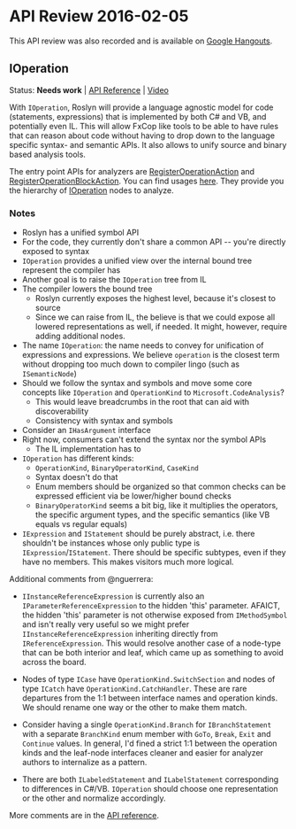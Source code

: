 # API Review 2016-02-05

This API review was also recorded and is available on [Google Hangouts](https://plus.google.com/events/cq30ha00iliq8p65100q664em40).

## IOperation

Status: **Needs work** |
[API Reference](IOperation.md) |
[Video](https://plus.google.com/events/cq30ha00iliq8p65100q664em40)

With `IOperation`, Roslyn will provide a language agnostic model for code (statements, expressions) that is implemented by both C# and VB, and potentially even IL. This will allow FxCop like tools to be able to have rules that can reason about code without having to drop down to the language specific syntax- and semantic APIs. It also allows to unify source and binary based analysis tools.

The entry point APIs for analyzers are [RegisterOperationAction](http://source.roslyn.io/#Microsoft.CodeAnalysis/DiagnosticAnalyzer/DiagnosticAnalysisContext.cs,2be7b73ecaa34492) and [RegisterOperationBlockAction](http://source.roslyn.io/#Microsoft.CodeAnalysis/DiagnosticAnalyzer/DiagnosticAnalysisContext.cs,2d5fe0e9ee88d525). You can find usages [here](https://github.com/dotnet/roslyn-analyzers/search?utf8=%E2%9C%93&q=RegisterOperationAction). They provide you the hierarchy of [IOperation](http://source.roslyn.io/#Microsoft.CodeAnalysis/Compilation/IOperation.cs,3ffbbad2c704a2bf) nodes to analyze.

### Notes

* Roslyn has a unified symbol API
* For the code, they currently don't share a common API -- you're directly exposed to syntax
* `IOperation` provides a unified view over the internal bound tree represent the compiler has
* Another goal is to raise the `IOperation` tree from IL
* The compiler lowers the bound tree
    - Roslyn currently exposes the highest level, because it's closest to source
    - Since we can raise from IL, the believe is that we could expose all lowered representations as well, if needed. It might, however, require adding additional nodes.
* The name `IOperation`: the name needs to convey for unification of expressions and expressions. We believe `operation` is the closest term without dropping too much down to compiler lingo (such as `ISemanticNode`)
* Should we follow the syntax and symbols and move some core concepts like `IOperation` and `OperationKind` to `Microsoft.CodeAnalysis`?
    - This would leave breadcrumbs in the root that can aid with discoverability
    - Consistency with syntax and symbols
* Consider an `IHasArgument` interface
* Right now, consumers can't extend the syntax nor the symbol APIs
    - The IL implementation has to
* `IOperation` has different kinds:
    - `OperationKind`, `BinaryOperatorKind`, `CaseKind`
    - Syntax doesn't do that
    - Enum members should be organized so that common checks can be expressed efficient via be lower/higher bound checks
    - `BinaryOperatorKind` seems a bit big, like it multiplies the operators, the specific argument types, and the specific semantics (like VB equals vs regular equals)
* `IExpression` and `IStatement` should be purely abstract, i.e. there shouldn't be instances whose only public type is `IExpression`/`IStatement`. There should be specific subtypes, even if they have no members. This makes visitors much more logical.

Additional comments from @nguerrera:

* `IInstanceReferenceExpression` is currently also an `IParameterReferenceExpression` to the hidden 'this' parameter. AFAICT, the hidden 'this' parameter is not otherwise exposed from `IMethodSymbol` and isn't really very useful so we might prefer `IInstanceReferenceExpression` inheriting directly from `IReferenceExpression`. This would resolve another case of a node-type that can be both interior and leaf, which came up as something to avoid across the board.

* Nodes of type `ICase` have `OperationKind.SwitchSection` and nodes of type `ICatch` have `OperationKind.CatchHandler`. These are rare departures from the 1:1 between interface names and operation kinds. We should rename one way or the other to make them match.

* Consider having a single `OperationKind.Branch` for `IBranchStatement` with a separate `BranchKind` enum member with `GoTo`, `Break`, `Exit` and `Continue` values. In general, I'd fined a strict 1:1 between the operation kinds and the leaf-node interfaces cleaner and easier for analyzer authors to internalize as a pattern.

* There are both `ILabeledStatement` and `ILabelStatement` corresponding to differences in C#/VB. `IOperation` should choose one representation or the other and normalize accordingly.

More comments are in the [API reference](IOperation.md).
